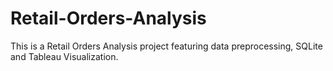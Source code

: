 # Retail-Orders-Analysis
This is a Retail Orders Analysis project featuring data preprocessing, SQLite and Tableau Visualization.

